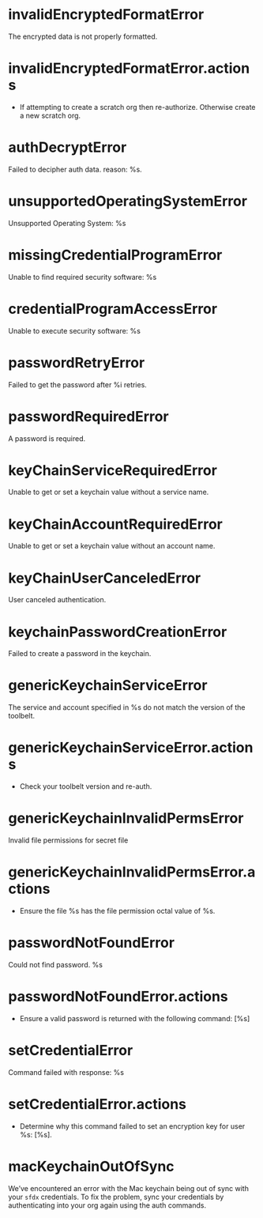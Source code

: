 # invalidEncryptedFormatError

The encrypted data is not properly formatted.

# invalidEncryptedFormatError.actions

- If attempting to create a scratch org then re-authorize. Otherwise create a new scratch org.

# authDecryptError

Failed to decipher auth data. reason: %s.

# unsupportedOperatingSystemError

Unsupported Operating System: %s

# missingCredentialProgramError

Unable to find required security software: %s

# credentialProgramAccessError

Unable to execute security software: %s

# passwordRetryError

Failed to get the password after %i retries.

# passwordRequiredError

A password is required.

# keyChainServiceRequiredError

Unable to get or set a keychain value without a service name.

# keyChainAccountRequiredError

Unable to get or set a keychain value without an account name.

# keyChainUserCanceledError

User canceled authentication.

# keychainPasswordCreationError

Failed to create a password in the keychain.

# genericKeychainServiceError

The service and account specified in %s do not match the version of the toolbelt.

# genericKeychainServiceError.actions

- Check your toolbelt version and re-auth.

# genericKeychainInvalidPermsError

Invalid file permissions for secret file

# genericKeychainInvalidPermsError.actions

- Ensure the file %s has the file permission octal value of %s.

# passwordNotFoundError

Could not find password.
%s

# passwordNotFoundError.actions

- Ensure a valid password is returned with the following command: [%s]

# setCredentialError

Command failed with response:
%s

# setCredentialError.actions

- Determine why this command failed to set an encryption key for user %s: [%s].

# macKeychainOutOfSync

We’ve encountered an error with the Mac keychain being out of sync with your `sfdx` credentials. To fix the problem, sync your credentials by authenticating into your org again using the auth commands.
